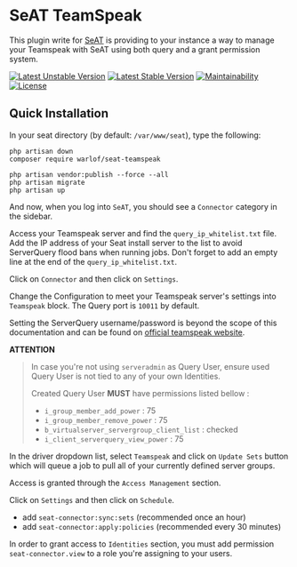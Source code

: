 # SeAT TeamSpeak
This plugin write for [SeAT](https://github.com/eveseat/seat) is providing to your instance a way to manage your Teamspeak with SeAT using both query and a grant permission system.

[![Latest Unstable Version](https://poser.pugx.org/warlof/seat-teamspeak/v/unstable)](https://packagist.org/packages/warlof/seat-teamspeak)
[![Latest Stable Version](https://poser.pugx.org/warlof/seat-teamspeak/v/stable)](https://packagist.org/packages/warlof/seat-teamspeak)
[![Maintainability](https://api.codeclimate.com/v1/badges/b7d8d113d57ba075b975/maintainability)](https://codeclimate.com/github/warlof/seat-teamspeak/maintainability)
[![License](https://poser.pugx.org/warlof/seat-teamspeak/license)](https://packagist.org/packages/warlof/seat-teamspeak)

## Quick Installation

In your seat directory (by default:  `/var/www/seat`), type the following:

```shell script
php artisan down
composer require warlof/seat-teamspeak

php artisan vendor:publish --force --all
php artisan migrate
php artisan up
```

And now, when you log into `SeAT`, you should see a `Connector` category in the sidebar.

Access your Teamspeak server and find the `query_ip_whitelist.txt` file.
Add the IP address of your Seat install server to the list to avoid ServerQuery flood bans when running jobs.
Don't forget to add an empty line at the end of the `query_ip_whitelist.txt`.

Click on `Connector` and then click on `Settings`.

Change the Configuration to meet your Teamspeak server's settings into `Teamspeak` block.
The Query port is `10011` by default.

Setting the ServerQuery username/password is beyond the scope of this documentation and can be found on
[official teamspeak website](https://www.teamspeak3.com/support/teamspeak-3-add-server-query-user.php).

**ATTENTION**
> In case you're not using `serveradmin` as Query User, ensure used Query User
> is not tied to any of your own Identities.
> 
> Created Query User **MUST** have permissions listed bellow :
> - `i_group_member_add_power` : 75
> - `i_group_member_remove_power` : 75
> - `b_virtualserver_servergroup_client_list` : checked
> - `i_client_serverquery_view_power` : 75

In the driver dropdown list, select `Teamspeak` and click on `Update Sets` button which will queue a job to pull all of your currently defined server groups.

Access is granted through the `Access Management` section.

Click on `Settings` and then click on `Schedule`. 
- add `seat-connector:sync:sets` (recommended once an hour)
- add `seat-connector:apply:policies` (recommended every 30 minutes)

In order to grant access to `Identities` section, you must add permission `seat-connector.view` to a role you're assigning to your users.
